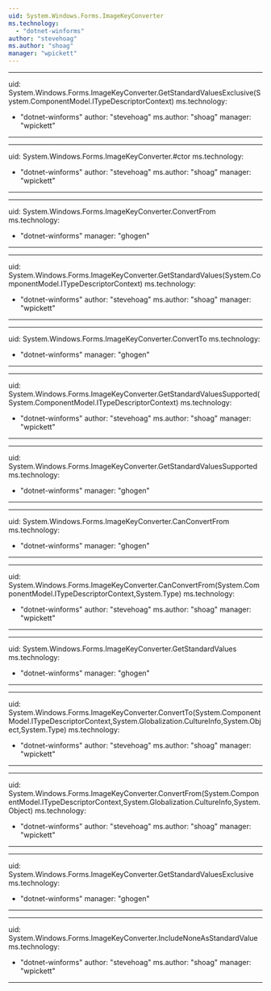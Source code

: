 ```yaml
---
uid: System.Windows.Forms.ImageKeyConverter
ms.technology: 
  - "dotnet-winforms"
author: "stevehoag"
ms.author: "shoag"
manager: "wpickett"
---
```


---
uid: System.Windows.Forms.ImageKeyConverter.GetStandardValuesExclusive(System.ComponentModel.ITypeDescriptorContext)
ms.technology: 
  - "dotnet-winforms"
author: "stevehoag"
ms.author: "shoag"
manager: "wpickett"
---

---
uid: System.Windows.Forms.ImageKeyConverter.#ctor
ms.technology: 
  - "dotnet-winforms"
author: "stevehoag"
ms.author: "shoag"
manager: "wpickett"
---

---
uid: System.Windows.Forms.ImageKeyConverter.ConvertFrom
ms.technology: 
  - "dotnet-winforms"
manager: "ghogen"
---

---
uid: System.Windows.Forms.ImageKeyConverter.GetStandardValues(System.ComponentModel.ITypeDescriptorContext)
ms.technology: 
  - "dotnet-winforms"
author: "stevehoag"
ms.author: "shoag"
manager: "wpickett"
---

---
uid: System.Windows.Forms.ImageKeyConverter.ConvertTo
ms.technology: 
  - "dotnet-winforms"
manager: "ghogen"
---

---
uid: System.Windows.Forms.ImageKeyConverter.GetStandardValuesSupported(System.ComponentModel.ITypeDescriptorContext)
ms.technology: 
  - "dotnet-winforms"
author: "stevehoag"
ms.author: "shoag"
manager: "wpickett"
---

---
uid: System.Windows.Forms.ImageKeyConverter.GetStandardValuesSupported
ms.technology: 
  - "dotnet-winforms"
manager: "ghogen"
---

---
uid: System.Windows.Forms.ImageKeyConverter.CanConvertFrom
ms.technology: 
  - "dotnet-winforms"
manager: "ghogen"
---

---
uid: System.Windows.Forms.ImageKeyConverter.CanConvertFrom(System.ComponentModel.ITypeDescriptorContext,System.Type)
ms.technology: 
  - "dotnet-winforms"
author: "stevehoag"
ms.author: "shoag"
manager: "wpickett"
---

---
uid: System.Windows.Forms.ImageKeyConverter.GetStandardValues
ms.technology: 
  - "dotnet-winforms"
manager: "ghogen"
---

---
uid: System.Windows.Forms.ImageKeyConverter.ConvertTo(System.ComponentModel.ITypeDescriptorContext,System.Globalization.CultureInfo,System.Object,System.Type)
ms.technology: 
  - "dotnet-winforms"
author: "stevehoag"
ms.author: "shoag"
manager: "wpickett"
---

---
uid: System.Windows.Forms.ImageKeyConverter.ConvertFrom(System.ComponentModel.ITypeDescriptorContext,System.Globalization.CultureInfo,System.Object)
ms.technology: 
  - "dotnet-winforms"
author: "stevehoag"
ms.author: "shoag"
manager: "wpickett"
---

---
uid: System.Windows.Forms.ImageKeyConverter.GetStandardValuesExclusive
ms.technology: 
  - "dotnet-winforms"
manager: "ghogen"
---

---
uid: System.Windows.Forms.ImageKeyConverter.IncludeNoneAsStandardValue
ms.technology: 
  - "dotnet-winforms"
author: "stevehoag"
ms.author: "shoag"
manager: "wpickett"
---
